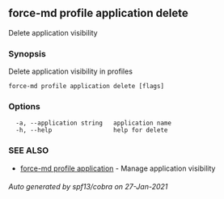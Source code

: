 ## force-md profile application delete

Delete application visibility

### Synopsis

Delete application visibility in profiles

```
force-md profile application delete [flags]
```

### Options

```
  -a, --application string   application name
  -h, --help                 help for delete
```

### SEE ALSO

* [force-md profile application](force-md_profile_application.md)	 - Manage application visibility

###### Auto generated by spf13/cobra on 27-Jan-2021
